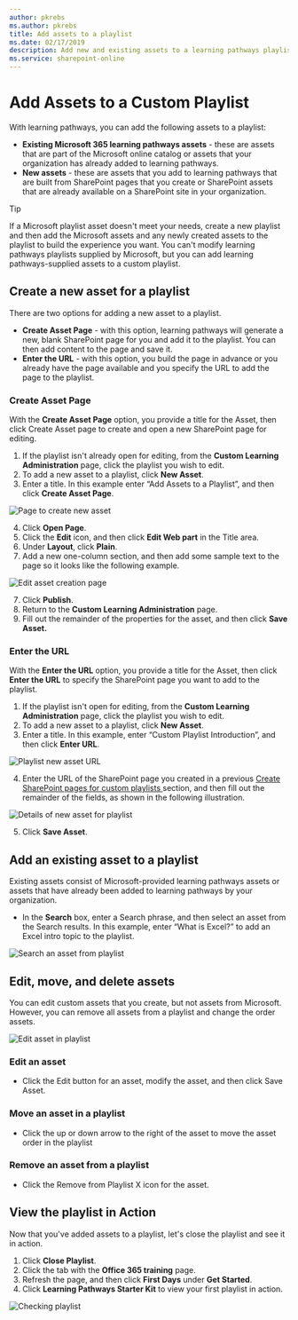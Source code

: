 ```yaml
---
author: pkrebs
ms.author: pkrebs
title: Add assets to a playlist
ms.date: 02/17/2019
description: Add new and existing assets to a learning pathways playlist
ms.service: sharepoint-online
---
```


# Add Assets to a Custom Playlist

With learning pathways, you can add the following assets to a playlist:

- **Existing Microsoft 365 learning pathways assets** - these are assets that are part of the Microsoft online catalog or assets that your organization has already added to learning pathways.
- **New assets** - these are assets that you add to learning pathways that are built from SharePoint pages that you create or SharePoint assets that are already available on a SharePoint site in your organization. 

> [!TIP]
> If a Microsoft playlist asset doesn't meet your needs, create a new playlist and then add the Microsoft assets and any newly created assets to the playlist to build the experience you want. You can't modify learning pathways playlists supplied by Microsoft, but you can add learning pathways-supplied assets to a custom playlist.   

## Create a new asset for a playlist

There are two options for adding a new asset to a playlist.

- **Create Asset Page** - with this option, learning pathways will generate a new,  blank SharePoint page for you and add it to the playlist. You can then add content to the page and save it.  
- **Enter the URL** - with this option, you build the page in advance or you already have the page available and you specify the URL to add the page to the playlist.

### Create Asset Page 
With the **Create Asset Page** option, you provide a title for the Asset, then click Create Asset page to create and open a new SharePoint page for editing. 

1.	If the playlist isn't already open for editing, from the **Custom Learning Administration** page, click the playlist you wish to edit. 
2. To add a new asset to a playlist, click **New Asset**. 
3. Enter a title. In this example enter “Add Assets to a Playlist”, and then click **Create Asset Page**.

![Page to create new asset](media/cg-addassetcreatenewpage.png)

4. Click **Open Page**.
5. Click the **Edit** icon, and then click **Edit Web part** in the Title area.
6. Under **Layout**, click **Plain**. 
7. Add a new one-column section, and then add some sample text to the page so it looks like the following example. 

![Edit asset creation page](media/cg-addassetcreatenewpageedit.png)

7. Click **Publish**.
8. Return to the **Custom Learning Administration** page. 
9. Fill out the remainder of the properties for the asset, and then click **Save Asset.**

### Enter the URL
With the **Enter the URL** option, you provide a title for the Asset, then click **Enter the URL** to specify the SharePoint page you want to add to the playlist. 

1.	If the playlist isn't open for editing, from the **Custom Learning Administration** page, click the playlist you wish to edit. 
2. To add a new asset to a playlist, click **New Asset**. 
3. Enter a title. In this example, enter “Custom Playlist Introduction”, and then click **Enter URL**. 

![Playlist new asset URL](media/cg-newplaylistasseturl.png)

4. Enter the URL of the SharePoint page you created in a previous [Create SharePoint pages for custom playlists ](custom_createnewpage.md) section, and then fill out the remainder of the fields, as shown in the following illustration.

![Details of new asset for playlist](media/cg-newplaylistassetdetails.png)

5. Click **Save Asset**. 

## Add an existing asset to a playlist

Existing assets consist of Microsoft-provided learning pathways assets or assets that have already been added to learning pathways by your organization. 

- In the **Search** box, enter a Search phrase, and then select an asset from the Search results. In this example, enter “What is Excel?” to add an Excel intro topic to the playlist.

![Search an asset from playlist](media/cg-existplaylistassetsearch.png)

## Edit, move, and delete assets
You can edit custom assets that you create, but not assets from Microsoft. However, you can remove all assets from a playlist and change the order assets. 

![Edit asset in playlist](media/cg-playlistassetedit.png)

### Edit an asset
- Click the Edit button for an asset, modify the asset, and then click Save Asset. 

### Move an asset in a playlist
- Click the up or down arrow to the right of the asset to move the asset order in the playlist

### Remove an asset from a playlist
- Click the Remove from Playlist X icon for the asset. 

## View the playlist in Action
Now that you've added assets to a playlist, let's close the playlist and see it in action. 

1. Click **Close Playlist**.
2. Click the tab with the **Office 365 training** page.
3. Refresh the page, and then click **First Days** under **Get Started**.
4. Click **Learning Pathways Starter Kit** to view your first playlist in action. 

![Checking playlist](media/cg-addassetcheckwork.png)